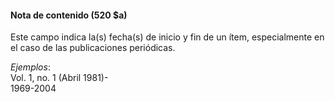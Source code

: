 #### Nota de contenido (520 $a)

Este campo indica la(s) fecha(s) de inicio y fin de un ítem, especialmente en el caso de las publicaciones periódicas.

_Ejemplos_:  
Vol. 1, no. 1 (Abril 1981)-  
1969-2004